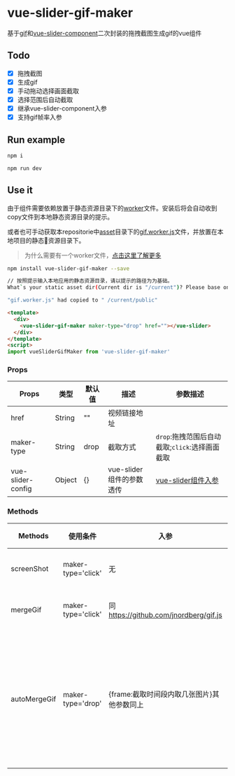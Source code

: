 # vue-slider-gif-maker
基于[gif](https://github.com/jnordberg/gif.js)和[vue-slider-component](https://github.com/NightCatSama/vue-slider-component)二次封装的拖拽截图生成gif的vue组件

## Todo
- [x] 拖拽截图
- [x] 生成gif
- [x] 手动拖动选择画面截取
- [x] 选择范围后自动截取
- [x] 继承vue-slider-component入参
- [x] 支持gif帧率入参
## Run example
```bash
npm i

npm run dev
```
## Use it
由于组件需要依赖放置于静态资源目录下的[worker](https://www.w3schools.com/html/html5_webworkers.asp)文件。安装后将会自动收到copy文件到本地静态资源目录的提示。

或者也可手动获取本repositorie中[asset](https://github.com/easy-team/vue-slider-gif-maker/tree/master/asset)目录下的[gif.worker.js](https://github.com/easy-team/vue-slider-gif-maker/blob/master/asset/gif.worker.js)文件，并放置在本地项目的静态资源目录下。
> 为什么需要有一个worker文件，[点击这里了解更多](https://github.com/jnordberg/gif.js#usage)
```bash
npm install vue-slider-gif-maker --save

// 按照提示输入本地应用的静态资源目录，请以提示的路径为为基础。
What`s your static asset dir(Current dir is "/current")? Please base on current dir!:public

"gif.worker.js" had copied to " /current/public"
```




```html
<template>
  <div>
    <vue-slider-gif-maker maker-type="drop" href=""></vue-slider>
  </div>
</template>
<script>
import vueSliderGifMaker from 'vue-slider-gif-maker'

```


### Props
| Props | 类型 | 默认值 | 描述 | 参数描述 |
|-|-|-|-|-|
| href | String | "" | 视频链接地址 | |
| maker-type | String | drop | 截取方式 | `drop`:拖拽范围后自动截取;`click`:选择画面截取 |
|vue-slider-config|Object|{} | vue-slider组件的参数透传 | [vue-slider组件入参](https://github.com/NightCatSama/vue-slider-component#props) |

### Methods
| Methods | 使用条件 | 入参 | 效果 | 返回 |
|-|-|-|-|-|
| screenShot | maker-type='click' |无 | 截图 | {img:(Img DOM),blob:(图片二进制内容)} |
| mergeGif | maker-type='click' | 同 https://github.com/jnordberg/gif.js | 生成gif | {gif:(Img DOM),blob:(图片二进制内容)} |
| autoMergeGif | maker-type='drop' | {frame:<Number>截取时间段内取几张图片}其他参数同上 | 选定区间后自动截图并生成gif | <Promse> {gif:(Img DOM),blob:(图片二进制内容),imgMap:(ImgDom的Array)} |